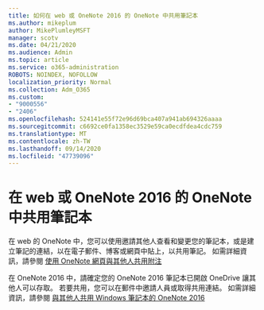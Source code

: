 ```yaml
---
title: 如何在 web 或 OneNote 2016 的 OneNote 中共用筆記本
ms.author: mikeplum
author: MikePlumleyMSFT
manager: scotv
ms.date: 04/21/2020
ms.audience: Admin
ms.topic: article
ms.service: o365-administration
ROBOTS: NOINDEX, NOFOLLOW
localization_priority: Normal
ms.collection: Adm_O365
ms.custom:
- "9000556"
- "2406"
ms.openlocfilehash: 524141e55f72e96d69bca407a941ab694326aaaa
ms.sourcegitcommit: c6692ce0fa1358ec3529e59ca0ecdfdea4cdc759
ms.translationtype: MT
ms.contentlocale: zh-TW
ms.lasthandoff: 09/14/2020
ms.locfileid: "47739096"
---
```

# <a name="share-notebooks-in-onenote-for-the-web-or-onenote-2016"></a>在 web 或 OneNote 2016 的 OneNote 中共用筆記本

在 web 的 OneNote 中，您可以使用邀請其他人查看和變更您的筆記本，或是建立筆記的連結，以在電子郵件、博客或網頁中貼上，以共用筆記。 如需詳細資訊，請參閱 [使用 OneNote 網頁與其他人共用附注](https://support.office.com/article/D3481FBE-E06C-4883-B7E9-B2EE9F38AED3)

在 OneNote 2016 中，請確定您的 OneNote 2016 筆記本已開啟 OneDrive 讓其他人可以存取。 若要共用，您可以在郵件中邀請人員或取得共用連結。 如需詳細資訊，請參閱 [與其他人共用 Windows 筆記本的 OneNote 2016](https://support.office.com/article/d14b6033-7a95-4536-9216-bb0a5e0f8285)